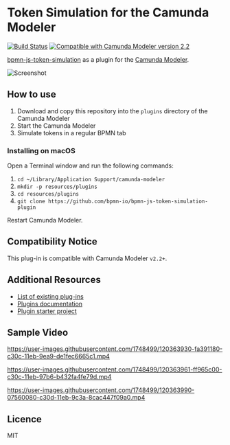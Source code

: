 # Token Simulation for the Camunda Modeler

[![Build Status](https://github.com/bpmn-io/bpmn-js-token-simulation-plugin/workflows/CI/badge.svg)](https://github.com/bpmn-io/bpmn-js-token-simulation-plugin/actions?query=workflow%3ACI)
[![Compatible with Camunda Modeler version 2.2](https://img.shields.io/badge/Camunda%20Modeler-2.2+-blue.svg)](https://github.com/camunda/camunda-modeler)

[bpmn-js-token-simulation](https://github.com/bpmn-io/bpmn-js-token-simulation) as a plugin for the [Camunda Modeler](https://camunda.org/bpmn/tool/).

![Screenshot](docs/screenshot.png)

## How to use

1. Download and copy this repository into the `plugins` directory of the Camunda Modeler
2. Start the Camunda Modeler
3. Simulate tokens in a regular BPMN tab

### Installing on macOS

Open a Terminal window and run the following commands:

1. `cd ~/Library/Application Support/camunda-modeler`
2. `mkdir -p resources/plugins`
3. `cd resources/plugins`
4. `git clone https://github.com/bpmn-io/bpmn-js-token-simulation-plugin`

Restart Camunda Modeler.

## Compatibility Notice

This plug-in is compatible with Camunda Modeler `v2.2+`.

## Additional Resources

* [List of existing plug-ins](https://github.com/camunda/camunda-modeler-plugins)
* [Plugins documentation](https://github.com/camunda/camunda-modeler/tree/master/docs/plugins)
* [Plugin starter project](https://github.com/camunda/camunda-modeler-plugin-example)

## Sample Video

https://user-images.githubusercontent.com/1748499/120363930-fa391180-c30c-11eb-9ea9-de1fec6665c1.mp4


https://user-images.githubusercontent.com/1748499/120363961-ff965c00-c30c-11eb-97b6-b432fa4fe79d.mp4


https://user-images.githubusercontent.com/1748499/120363990-07560080-c30d-11eb-9c3a-8cac447f09a0.mp4


## Licence

MIT
